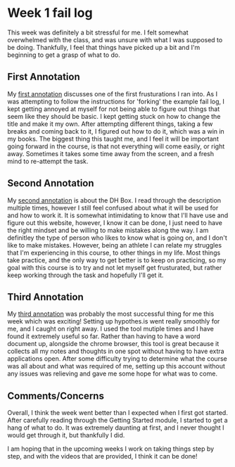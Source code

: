 # Week 1 fail log
This week was definitely a bit stressful for me. I felt somewhat overwhelmed with the class, and was unsure with what I was supposed to be doing. Thankfully, I feel that things have picked up a bit and I'm beginning to get a grasp of what to do.    

## First Annotation
My [first annotation](workbook.craftingdigitalhistory.ca/introduction/crafting-digital-history/) discusses one of the first frusturations I ran into. As I was attempting to follow the instructions for 'forking' the example fail log, I kept getting annoyed at myself for not being able to figure out things that seem like they should be basic. I kept getting stuck on how to change the title and make it my own. After attempting different things, taking a few breaks and coming back to it, I figured out how to do it, which was a win in my books. 
The biggest thing this taught me, and I feel it will be important going forward in the course, is that not everything will come easily, or right away. Sometimes it takes some time away from the screen, and a fresh mind to re-attempt the task.

## Second Annotation
My [second annotation](workbook.craftingdigitalhistory.ca/introduction/crafting-digital-history/) is about the DH Box. I read through the description multiple times, however I still feel confused about what it will be used for and how to work it. It is somewhat intimidating to know that I'll have use and figure out this website, however, I know it can be done, I just need to have the right mindset and be willing to make mistakes along the way. 
I am definitley the type of person who likes to know what is going on, and I don't like to make mistakes. However, being an athlete I can relate my struggles that I'm experiencing in this course, to other things in my life. Most things take practice, and the only way to get better is to keep on practicing, so my goal with this course is to try and not let myself get frusturated, but rather keep working through the task and hopefully I'll get it. 

## Third Annotation
My [third annotation](workbook.craftingdigitalhistory.ca/introduction/crafting-digital-history/) was probably the most successful thing for me this week which was exciting! Setting up hypothes.is went really smoothly for me, and I caught on right away. I used the tool mutiple times and I have found it extremely useful so far. Rather than having to have a word document up, alongside the chrome browser, this tool is great because it collects all my notes and thoughts in one spot without having to have extra applications open.
After some difficulty trying to determine what the course was all about and what was required of me, setting up this account without any issues was relieving and gave me some hope for what was to come. 

## Comments/Concerns

Overall, I think the week went better than I expected when I first got started. After carefully reading through the Getting Started module, I started to get a hang of what to do. It was extremely daunting at first, and I never thought I would get through it, but thankfully I did. 

I am hoping that in the upcoming weeks I work on taking things step by step, and with the videos that are provided, I think it can be done!
